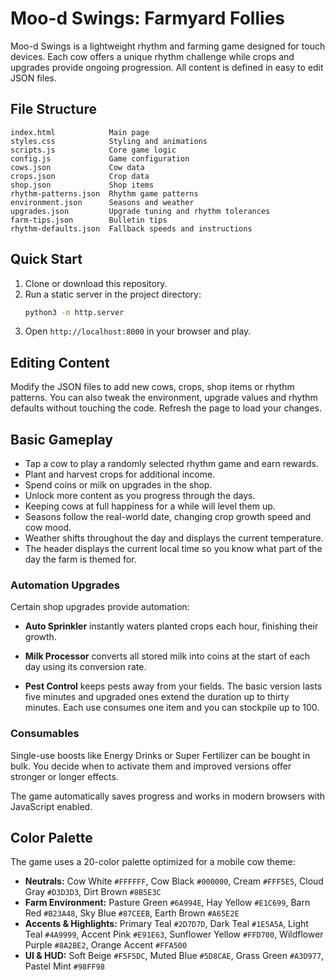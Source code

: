 # Moo-d Swings: Farmyard Follies

Moo-d Swings is a lightweight rhythm and farming game designed for touch devices. Each cow offers a unique rhythm challenge while crops and upgrades provide ongoing progression. All content is defined in easy to edit JSON files.

## File Structure
```
index.html            Main page
styles.css            Styling and animations
scripts.js            Core game logic
config.js             Game configuration
cows.json             Cow data
crops.json            Crop data
shop.json             Shop items
rhythm-patterns.json  Rhythm game patterns
environment.json      Seasons and weather
upgrades.json         Upgrade tuning and rhythm tolerances
farm-tips.json        Bulletin tips
rhythm-defaults.json  Fallback speeds and instructions
```

## Quick Start
1. Clone or download this repository.
2. Run a static server in the project directory:
   ```bash
   python3 -m http.server
   ```
3. Open `http://localhost:8000` in your browser and play.

## Editing Content
Modify the JSON files to add new cows, crops, shop items or rhythm patterns. You can also tweak the environment, upgrade values and rhythm defaults without touching the code. Refresh the page to load your changes.
## Basic Gameplay
- Tap a cow to play a randomly selected rhythm game and earn rewards.
- Plant and harvest crops for additional income.
- Spend coins or milk on upgrades in the shop.
- Unlock more content as you progress through the days.
 - Keeping cows at full happiness for a while will level them up.
 - Seasons follow the real-world date, changing crop growth speed and cow mood.
 - Weather shifts throughout the day and displays the current temperature.
- The header displays the current local time so you know what part of the day the farm is themed for.

### Automation Upgrades
Certain shop upgrades provide automation:
- **Auto Sprinkler** instantly waters planted crops each hour, finishing their growth.
- **Milk Processor** converts all stored milk into coins at the start of each day using its conversion rate.

- **Pest Control** keeps pests away from your fields. The basic version lasts five minutes and
  upgraded ones extend the duration up to thirty minutes. Each use consumes one item and you can
  stockpile up to 100.

### Consumables
Single-use boosts like Energy Drinks or Super Fertilizer can be bought in bulk. You decide when to
activate them and improved versions offer stronger or longer effects.

The game automatically saves progress and works in modern browsers with JavaScript enabled.

## Color Palette
The game uses a 20-color palette optimized for a mobile cow theme:

- **Neutrals:** Cow White `#FFFFFF`, Cow Black `#000000`, Cream `#FFF5E5`, Cloud Gray `#D3D3D3`, Dirt Brown `#8B5E3C`
- **Farm Environment:** Pasture Green `#6A994E`, Hay Yellow `#E1C699`, Barn Red `#B23A48`, Sky Blue `#87CEEB`, Earth Brown `#A65E2E`
- **Accents & Highlights:** Primary Teal `#2D7D7D`, Dark Teal `#1E5A5A`, Light Teal `#4A9999`, Accent Pink `#E91E63`, Sunflower Yellow `#FFD700`, Wildflower Purple `#8A2BE2`, Orange Accent `#FFA500`
- **UI & HUD:** Soft Beige `#F5F5DC`, Muted Blue `#5D8CAE`, Grass Green `#A3D977`, Pastel Mint `#98FF98`

